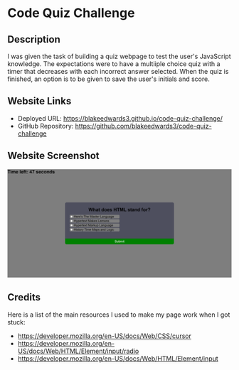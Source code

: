 # Code Quiz Challenge

## Description

I was given the task of building a quiz webpage to test the user's JavaScript knowledge. The expectations were to have a multiiple choice quiz with a timer that decreases with each incorrect answer selected. When the quiz is finished, an option is to be given to save the user's initials and score.

## Website Links

- Deployed URL: https://blakeedwards3.github.io/code-quiz-challenge/
- GitHub Repository: https://github.com/blakeedwards3/code-quiz-challenge

## Website Screenshot

![Alt text](assets/codequizscreenshot.png)

## Credits

Here is a list of the main resources I used to make my page work when I got stuck:

- https://developer.mozilla.org/en-US/docs/Web/CSS/cursor
- https://developer.mozilla.org/en-US/docs/Web/HTML/Element/input/radio
- https://developer.mozilla.org/en-US/docs/Web/HTML/Element/input
